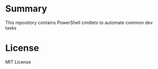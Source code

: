 # Summary

This repository contains PowerShell cmdlets to automate common dev tasks

# License

MIT License